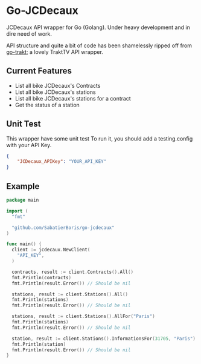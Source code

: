 # Go-JCDecaux

JCDecaux API wrapper for Go (Golang).
Under heavy development and in dire need of work.

API structure and quite a bit of code has been shamelessly ripped off from
[go-trakt](https://github.com/42minutes/go-trakt); a lovely TraktTV API
wrapper.

## Current Features

* List all bike JCDecaux's Contracts
* List all bike JCDecaux's stations
* List all bike JCDecaux's stations for a contract
* Get the status of a station

## Unit Test

This wrapper have some unit test
To run it, you should add a testing.config with your API Key.

```json
{
	"JCDecaux_APIKey": "YOUR_API_KEY"
}
```

## Example

```go
package main

import (
  "fmt"

  "github.com/SabatierBoris/go-jcdecaux"
)

func main() {
  client := jcdecaux.NewClient(
    "API_KEY",
  )

  contracts, result := client.Contracts().All()
  fmt.Println(contracts)
  fmt.Println(result.Error()) // Should be nil

  stations, result := client.Stations().All()
  fmt.Println(stations)
  fmt.Println(result.Error()) // Should be nil

  stations, result := client.Stations().AllFor("Paris")
  fmt.Println(stations)
  fmt.Println(result.Error()) // Should be nil

  station, result := client.Stations().InformationsFor(31705, "Paris")
  fmt.Println(station)
  fmt.Println(result.Error()) // Should be nil
}
```
